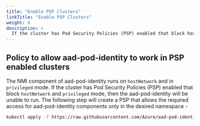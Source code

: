 ```yaml
---
title: "Enable PSP Clusters"
linkTitle: "Enable PSP Clusters"
weight: 8
description: >
  If the cluster has Pod Security Policies (PSP) enabled that block hostNetwork and privileged mode, then the aad-pod-identity will be unable to run.
---
```


## Policy to allow aad-pod-identity to work in PSP enabled clusters

The NMI component of aad-pod-identity runs on `hostNetwork` and in `privileged` mode. If the cluster has Pod Security Policies (PSP) enabled that block `hostNetwork` and `privileged` mode, then the aad-pod-identity will be unable to run. The following step will create a PSP that allows the required access for aad-pod-identity components only in the desired namespace -


```bash
kubectl apply -f https://raw.githubusercontent.com/Azure/aad-pod-identity/master/examples/psp-podidentity.yaml
```